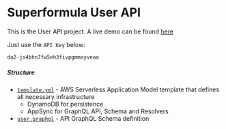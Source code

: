 # Superformula User API

This is the User API project. A live demo can be found [here](https://w5q2e6gfkfagjkmuzy63dwxvuu.appsync-api.us-east-2.amazonaws.com/graphql)

Just use the `API Key` below:

`da2-js4bhn7fw5eh3fivpgmmxyveaa`

##### Structure
* [`template.yml`](template.yml) - AWS Serverless Application Model template that defines all necessary infrastructure
    * DynamoDB for persistence
    * AppSync for GraphQL API, Schema and Resolvers
* [`user.graphql`](user.graphql) - API GraphQL Schema definition